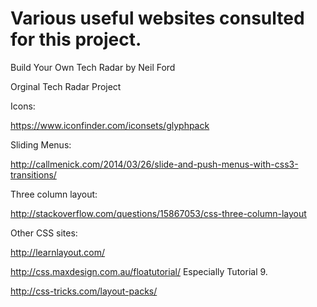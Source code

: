 # Various useful websites consulted for this project.

Build Your Own Tech Radar by Neil Ford

Orginal Tech Radar Project

Icons:

https://www.iconfinder.com/iconsets/glyphpack

Sliding Menus:

http://callmenick.com/2014/03/26/slide-and-push-menus-with-css3-transitions/

Three column layout:

http://stackoverflow.com/questions/15867053/css-three-column-layout

Other CSS sites:

http://learnlayout.com/

http://css.maxdesign.com.au/floatutorial/ Especially Tutorial 9.

http://css-tricks.com/layout-packs/